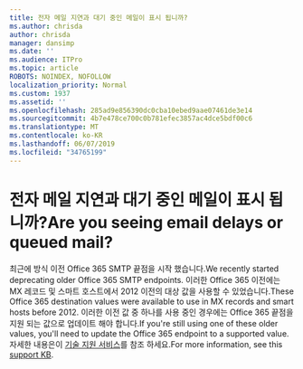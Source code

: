 ```yaml
---
title: 전자 메일 지연과 대기 중인 메일이 표시 됩니까?
ms.author: chrisda
author: chrisda
manager: dansimp
ms.date: ''
ms.audience: ITPro
ms.topic: article
ROBOTS: NOINDEX, NOFOLLOW
localization_priority: Normal
ms.custom: 1937
ms.assetid: ''
ms.openlocfilehash: 285ad9e856390dc0cba10ebed9aae07461de3e14
ms.sourcegitcommit: 4b7e478ce700c0b781efec3857ac4dce5bdf00c6
ms.translationtype: MT
ms.contentlocale: ko-KR
ms.lasthandoff: 06/07/2019
ms.locfileid: "34765199"
---
```

# <a name="are-you-seeing-email-delays-or-queued-mail"></a><span data-ttu-id="1752b-102">전자 메일 지연과 대기 중인 메일이 표시 됩니까?</span><span class="sxs-lookup"><span data-stu-id="1752b-102">Are you seeing email delays or queued mail?</span></span>

<span data-ttu-id="1752b-103">최근에 방식 이전 Office 365 SMTP 끝점을 시작 했습니다.</span><span class="sxs-lookup"><span data-stu-id="1752b-103">We recently started deprecating older Office 365 SMTP endpoints.</span></span> <span data-ttu-id="1752b-104">이러한 Office 365 이전에는 MX 레코드 및 스마트 호스트에서 2012 이전의 대상 값을 사용할 수 있었습니다.</span><span class="sxs-lookup"><span data-stu-id="1752b-104">These Office 365 destination values were available to use in MX records and smart hosts before 2012.</span></span> <span data-ttu-id="1752b-105">이러한 이전 값 중 하나를 사용 중인 경우에는 Office 365 끝점을 지원 되는 값으로 업데이트 해야 합니다.</span><span class="sxs-lookup"><span data-stu-id="1752b-105">If you're still using one of these older values, you'll need to update the Office 365 endpoint to a supported value.</span></span> <span data-ttu-id="1752b-106">자세한 내용은이 [기술 지원 서비스](https://support.microsoft.com/help/4057301/attr35-response-code-when-mail-is-sent-to-eop-exo)를 참조 하세요.</span><span class="sxs-lookup"><span data-stu-id="1752b-106">For more information, see this [support KB](https://support.microsoft.com/help/4057301/attr35-response-code-when-mail-is-sent-to-eop-exo).</span></span>

